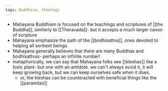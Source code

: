 ```yaml
---
tags: Buddhism, theology
---
```


- Mahayana Buddhism is focused on the teachings and scriptures of [[the Buddha]], similarly to [[Theravada]]- but it accepts a much larger canon of scripture
- Mahayana emphasize the path of the [[bodhisattva]], ones devoted to helping all sentient beings
- Mahayana generally believes that there are many Buddhas and bodhisattvas- perhaps an infinite number!
- metaphorically, we can say that Mahayana folks see [[kleshas]] like a toxic plant- but one with an antidote. we can't always avoid it, it will keep growing back, but we can keep ourselves safe when it does.
	- or, the kleshas can be counteracted with beneficial things like the [[paramitas]]